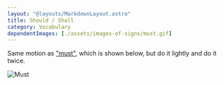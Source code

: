 ```yaml
---
layout: "@layouts/MarkdownLayout.astro"
title: Should / Shall
category: Vocabulary
dependentImages: [./assets/images-of-signs/must.gif]
---
```


Same motion as ["must"](../must), which is shown below,
but do it lightly and do it twice.

![Must](@signs/must.gif)
